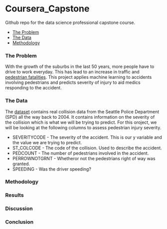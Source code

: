 # Coursera_Capstone
Github repo for the data science professional capstone course.
* [The Problem](#the-problem)
* [The Data](#the-data)
* [Methodology](#methodology)

### The Problem

With the growth of the suburbs in the last 50 years, more people have to drive to work everyday. This has lead to an increase in traffic and [pedestrian fatalities](https://www.ghsa.org/resources/news-releases/pedestrians20). This project applies machine learning to accidents involving pedestrians and predicts severity of injury to aid medics responding to the accident. 


### The Data

The [dataset](https://www.seattle.gov/Documents/Departments/SDOT/GIS/Collisions_OD.pdf) contains real collision data from the Seattle Police Department (SPD) all the way back to 2004. It contains information on the severity of the collision which is what we will be trying to predict. For this oroject, we will be looking at the following columns to assess pedestrian injury severity.

* SEVERITYCODE - The severity of the accident. This is our y variable and the value we are trying to predict.
* ST_COLCODE - The code of the collision. Used to describe the accident.
* PEDCOUNT - The number of pedestrians involved in the accident.
* PERROWNOTGRNT - Whetheror not the pedestrians right of way was granted.
* SPEEDING - Was the driver speeding?


### Methodology

### Results

### Discussion

### Conclusion
